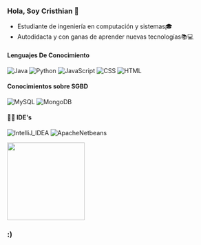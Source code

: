 <div>
    <h3> Hola, Soy Cristhian 🤙</h3>
    <ul>
        <li>Estudiante de ingeniería en computación y sistemas🎓</li>
        <li>Autodidacta y con ganas de aprender nuevas tecnologías📚💻</li>
    </ul>    
</div>

<h4>Lenguajes De Conocimiento</h4>

![Java](https://img.shields.io/badge/Java-000000?style=flat&logo=java&logoColor=ED8B00)
![Python](https://img.shields.io/badge/Python-000000?style=flat&logo=python)
![JavaScript](https://img.shields.io/badge/JavaScript-000000?style=flat&logo=javascript&logoColor=F7DF1E)
![CSS](https://img.shields.io/badge/CSS-000000?&style=flat&logo=css3&logoColor=1572B6)
![HTML](https://img.shields.io/badge/HTML5-000000?style=flat&logo=html5&logoColor=E34F26)

<h4>Conocimientos sobre SGBD</h4>

![MySQL](https://img.shields.io/badge/MySQL-000000?style=flat&logo=mysql)
![MongoDB](https://img.shields.io/badge/MongoDB-000000?style=flat&logo=mongodb&logoColor=4EA94B)

<h4>👩‍💻 IDE's</h4>

![IntelliJ_IDEA](https://img.shields.io/badge/IntelliJ_IDEA-000000.svg?style=flat&logo=intellij-idea&logoColor=white)
![ApacheNetbeans](https://img.shields.io/badge/apache%20netbeans-000000?style=flat&logo=apache%20netbeans%20IDE&logoColor=1B6AC6)

<div aling="center">
  <img height="180em" src="https://github-readme-stats.vercel.app/api/top-langs/?username=cquisper&layout=compact&langs_count=7&theme=dark"/>
</div>

<!--
**cquisper/cquisper** is a ✨ _special_ ✨ repository because its `README.md` (this file) appears on your GitHub profile.

Here are some ideas to get you started:

- 🔭 I’m currently working on ...
- 🌱 I’m currently learning ...
- 👯 I’m looking to collaborate on ...
- 🤔 I’m looking for help with ...
- 💬 Ask me about ...
- 📫 How to reach me: ...
- 😄 Pronouns: ...
- ⚡ Fun fact: ...
-->
### :)
